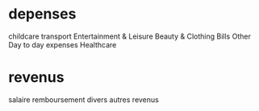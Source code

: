 # depenses
childcare
transport
Entertainment & Leisure
Beauty & Clothing
Bills
Other
Day to day expenses
Healthcare

# revenus
salaire
remboursement divers
autres revenus
